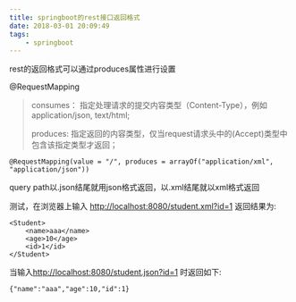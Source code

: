 ```yaml
---
title: springboot的rest接口返回格式
date: 2018-03-01 20:09:49
tags:
    - springboot
---
```


rest的返回格式可以通过produces属性进行设置

@RequestMapping

> consumes： 指定处理请求的提交内容类型（Content-Type），例如application/json, text/html;
>
> produces:    指定返回的内容类型，仅当request请求头中的(Accept)类型中包含该指定类型才返回；

```
@RequestMapping(value = "/", produces = arrayOf("application/xml", "application/json"))
```

query path以.json结尾就用json格式返回，以.xml结尾就以xml格式返回

测试，在浏览器上输入 [http://localhost:8080/student.xml?id=1](https://link.jianshu.com?t=http://localhost:8080/student.xml?id=1) 返回结果为:

```
<Student>
	<name>aaa</name>
	<age>10</age>
	<id>1</id>
</Student>

```

当输入[http://localhost:8080/student.json?id=1](https://link.jianshu.com?t=http://localhost:8080/student.json?id=1) 时返回如下:

```
{"name":"aaa","age":10,"id":1}
```